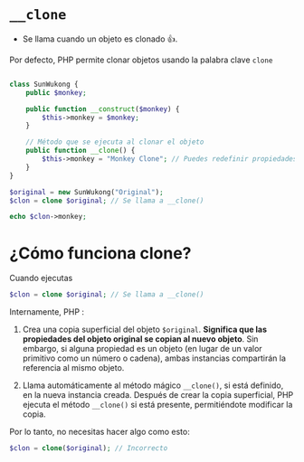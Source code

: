 

# `__clone`


- Se llama cuando un objeto es clonado 👍.


Por defecto, PHP permite clonar objetos usando la palabra clave `clone`

```php

class SunWukong {
    public $monkey;

    public function __construct($monkey) {
        $this->monkey = $monkey;
    }

    // Método que se ejecuta al clonar el objeto
    public function __clone() {
        $this->monkey = "Monkey Clone"; // Puedes redefinir propiedades al clonar
    }
}

$original = new SunWukong("Original");
$clon = clone $original; // Se llama a __clone()

echo $clon->monkey;

```

# ¿Cómo funciona clone?

Cuando ejecutas

```php
$clon = clone $original; // Se llama a __clone()
```

Internamente, PHP :

1. Crea una copia superficial del objeto `$original`.
__Significa que las propiedades del objeto original se copian al nuevo objeto__. Sin embargo, si alguna propiedad es un objeto (en lugar de un valor primitivo como un número o cadena), ambas instancias compartirán la referencia al mismo objeto.

2. Llama automáticamente al método mágico `__clone()`, si está definido, en la nueva instancia creada.
Después de crear la copia superficial, PHP ejecuta el método `__clone()` si está presente, permitiéndote modificar la copia.

Por lo tanto, no necesitas hacer algo como esto:

```php
$clon = clone($original); // Incorrecto
```
